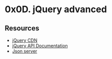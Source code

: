 # 0x0D. jQuery advanced

## Resources

* [jQuery CDN](https://code.jquery.com/)
* [jQuery API Documentation](https://api.jquery.com/)
* [Json server](https://github.com/typicode/json-server)

